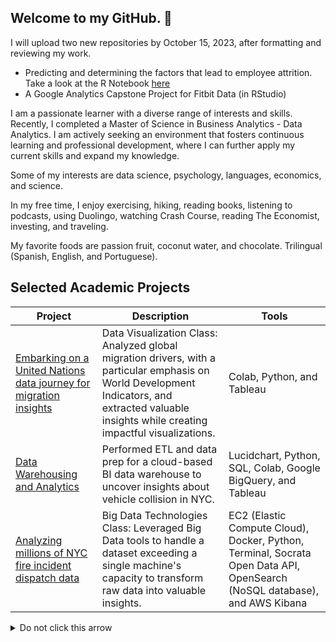 ## Welcome to my GitHub. 👋



I will upload two new repositories by October 15, 2023, after formatting and reviewing my work.

- Predicting and determining the factors that lead to employee attrition. Take a look at the R Notebook [here](https://github.com/angelhumano/data_mining_project/blob/main/PurrAnalytics_project_final_code_revised_Fall_2023.md)
- A Google Analytics Capstone Project for Fitbit Data (in RStudio)

I am a passionate learner with a diverse range of interests and skills. Recently, I completed a Master of Science in Business Analytics - Data Analytics. I am actively seeking an environment that fosters continuous learning and professional development, where I can further apply my current skills and expand my knowledge.

Some of my interests are data science, psychology, languages, economics, and science. 

In my free time, I enjoy exercising, hiking, reading books, listening to podcasts, using Duolingo, watching Crash Course, reading The Economist, investing, and traveling. 

My favorite foods are passion fruit, coconut water, and chocolate. Trilingual (Spanish, English, and Portuguese).


## Selected Academic Projects


| Project                                                  | Description                                                                                                                      | Tools                                                                                                   |
|----------------------------------------------------------|----------------------------------------------------------------------------------------------------------------------------------|---------------------------------------------------------------------------------------------------------|
| [Embarking on a United Nations data journey for migration insights](https://github.com/angelhumano/data_visualization_class_project) | Data Visualization Class: Analyzed global migration drivers, with a particular emphasis on World Development Indicators, and extracted valuable insights while creating impactful visualizations. | Colab, Python, and Tableau              |
| [Data Warehousing and Analytics](https://github.com/angelhumano/data_warehousing_analytics) | Performed ETL and data prep for a cloud-based BI data warehouse to uncover insights about vehicle collision in NYC. |Lucidchart, Python, SQL, Colab, Google BigQuery, and Tableau|                                   |
| [Analyzing millions of NYC fire incident dispatch data](https://github.com/angelhumano/big_data_technologies_class_project1/tree/main) | Big Data Technologies Class: Leveraged Big Data tools to handle a dataset exceeding a single machine's capacity to transform raw data into valuable insights.                     | EC2 (Elastic Compute Cloud), Docker, Python, Terminal, Socrata Open Data API, OpenSearch (NoSQL database), and AWS Kibana |




<details>
  <summary>Do not click this arrow</summary>
  Have a wonderful day :grin:
</details>



